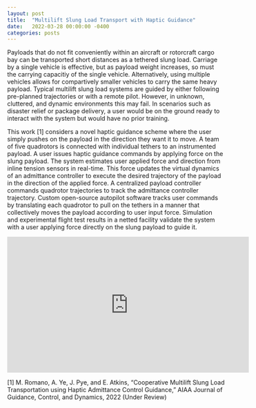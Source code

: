 ```yaml
---
layout: post
title:  "Multilift Slung Load Transport with Haptic Guidance"
date:   2022-03-28 00:00:00 -0400
categories: posts
---
```

Payloads that do not fit conveniently within an aircraft or rotorcraft cargo bay can be transported short distances as a tethered slung load. Carriage by a single vehicle is effective, but as payload weight increases, so must the carrying capacitiy of the single vehicle. Alternatively, using multiple vehicles allows for compartively smaller vehicles to carry the same heavy payload. Typical multilift slung load systems are guided by either following pre-planned trajectories or with a remote pilot. However, in unknown, cluttered, and dynamic environments this may fail. In scenarios such as disaster relief or package delivery, a user would be on the ground ready to interact with the system but would have no prior training.
 
This work [1] considers a novel haptic guidance scheme where the user simply pushes on the payload in the direction they want it to move. A team of five quadrotors is connected with individual tethers to an instrumented payload. A user issues haptic guidance commands by applying force on the slung payload. The system estimates user applied force and direction from inline tension sensors in real-time. This force updates the virtual dynamics of an admittance controller to execute the desired trajectory of the payload in the direction of the applied force. A centralized payload controller commands quadrotor trajectories to track the admittance controller trajectory. Custom open-source autopilot software tracks user commands by translating each quadrotor to pull on the tethers in a manner that collectively moves the payload according to user input force. Simulation and experimental flight test results in a netted facility validate the system with a user applying force directly on the slung payload to guide it.



<iframe width="560" height="315" src="https://www.youtube.com/embed/22yr16A7ELs" title="YouTube video player" frameborder="0" allow="accelerometer; autoplay; clipboard-write; encrypted-media; gyroscope; picture-in-picture" allowfullscreen></iframe>


[1] M. Romano, A. Ye, J. Pye, and E. Atkins, “Cooperative Multilift Slung Load Transportation
using Haptic Admittance Control Guidance,” AIAA Journal of Guidance, Control, and Dynamics,
2022 (Under Review)